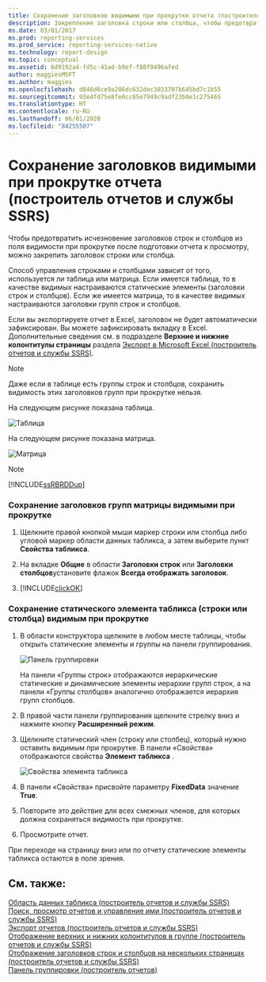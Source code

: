 ```yaml
---
title: Сохранение заголовков видимыми при прокрутке отчета (построитель отчетов) | Документация Майкрософт
description: Закрепление заголовка строки или столбца, чтобы предотвратить исчезновение заголовков строк и столбцов из поля видимости при прокрутке после подготовки отчета к просмотру.
ms.date: 03/01/2017
ms.prod: reporting-services
ms.prod_service: reporting-services-native
ms.technology: report-design
ms.topic: conceptual
ms.assetid: 6d9192a4-fd5c-41ad-b9ef-f88f9496afed
author: maggiesMSFT
ms.author: maggies
ms.openlocfilehash: d846d6ce9a206dc632dec3033707b645bd7c1b55
ms.sourcegitcommit: 93e4fd75e8fe0cc85e7949c9adf23b0e1c275465
ms.translationtype: HT
ms.contentlocale: ru-RU
ms.lasthandoff: 06/01/2020
ms.locfileid: "84255507"
---
```

# <a name="keep-headers-visible-when-scrolling-through-a-report-report-builder-and-ssrs"></a>Сохранение заголовков видимыми при прокрутке отчета (построитель отчетов и службы SSRS)
  Чтобы предотвратить исчезновение заголовков строк и столбцов из поля видимости при прокрутке после подготовки отчета к просмотру, можно закрепить заголовок строки или столбца.  
  
 Способ управления строками и столбцами зависит от того, используется ли таблица или матрица. Если имеется таблица, то в качестве видимых настраиваются статические элементы (заголовки строк и столбцов). Если же имеется матрица, то в качестве видимых настраиваются заголовки групп строк и столбцов.  
  
 Если вы экспортируете отчет в Excel, заголовок не будет автоматически зафиксирован. Вы можете зафиксировать вкладку в Excel. Дополнительные сведения см. в подразделе **Верхние и нижние колонтитулы страницы** раздела [Экспорт в Microsoft Excel (построитель отчетов и службы SSRS)](../../reporting-services/report-builder/exporting-to-microsoft-excel-report-builder-and-ssrs.md).  
  
> [!NOTE]  
>  Даже если в таблице есть группы строк и столбцов, сохранить видимость этих заголовков групп при прокрутке нельзя.  
  
 На следующем рисунке показана таблица.  
  
 ![Таблица](../../reporting-services/report-design/media/table.png "Таблица")  
  
 На следующем рисунке показана матрица.  
  
 ![Матрица](../../reporting-services/report-design/media/matrix.png "Матрица")  
  
> [!NOTE]  
>  [!INCLUDE[ssRBRDDup](../../includes/ssrbrddup-md.md)]  
  
### <a name="to-keep-matrix-group-headers-visible-while-scrolling"></a>Сохранение заголовков групп матрицы видимыми при прокрутке  
  
1.  Щелкните правой кнопкой мыши маркер строки или столбца либо угловой маркер области данных табликса, а затем выберите пункт **Свойства табликса**.  
  
2.  На вкладке **Общие** в области **Заголовки строк** или **Заголовки столбцов**установите флажок **Всегда отображать заголовок**.  
  
3.  [!INCLUDE[clickOK](../../includes/clickok-md.md)]  
  
### <a name="to-keep-a-static-tablix-member-row-or-column-visible-while-scrolling"></a>Сохранение статического элемента табликса (строки или столбца) видимым при прокрутке  
  
1.  В области конструктора щелкните в любом месте таблицы, чтобы открыть статические элементы и группы на панели группирования.  
  
     ![Панель группировки](../../reporting-services/report-design/media/grouppane-updated.png "Панель группировки")  
  
     На панели «Группы строк» отображаются иерархические статические и динамические элементы иерархии групп строк, а на панели «Группы столбцов» аналогично отображается иерархия групп столбцов.  
  
2.  В правой части панели группирования щелкните стрелку вниз и нажмите кнопку **Расширенный режим**.  
  
3.  Щелкните статический член (строку или столбец), который нужно оставить видимым при прокрутке. В панели «Свойства» отображаются свойства **Элемент табликса** .  
  
     ![Свойства элемента табликса](../../reporting-services/report-design/media/grouppane-tablixmember-updated.png "Свойства элемента табликса")  
  
4.  В панели «Свойства» присвойте параметру **FixedData** значение **True**.  
  
5.  Повторите это действие для всех смежных членов, для которых должна сохраняться видимость при прокрутке.  
  
6.  Просмотрите отчет.  
  
 При переходе на страницу вниз или по отчету статические элементы табликса остаются в поле зрения.  
  
## <a name="see-also"></a>См. также:  
 [Область данных табликса (построитель отчетов и службы SSRS)](../../reporting-services/report-design/tablix-data-region-report-builder-and-ssrs.md)   
 [Поиск, просмотр отчетов и управление ими (построитель отчетов и службы SSRS)](../../reporting-services/report-builder/finding-viewing-and-managing-reports-report-builder-and-ssrs.md)   
 [Экспорт отчетов (построитель отчетов и службы SSRS)](../../reporting-services/report-builder/export-reports-report-builder-and-ssrs.md)   
 [Отображение верхних и нижних колонтитулов в группе (построитель отчетов и службы SSRS)](../../reporting-services/report-design/display-headers-and-footers-with-a-group-report-builder-and-ssrs.md)   
 [Отображение заголовков строк и столбцов на нескольких страницах (построитель отчетов и службы SSRS)](../../reporting-services/report-design/display-row-and-column-headers-on-multiple-pages-report-builder-and-ssrs.md)   
 [Панель группировки (построитель отчетов)](../../reporting-services/report-design/grouping-pane-report-builder.md)  
  
  
